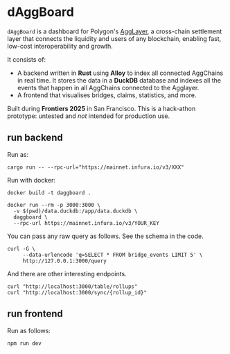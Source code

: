 # dAggBoard

`dAggBoard` is a dashboard for Polygon's [AggLayer](https://www.agglayer.dev/), a cross-chain settlement layer that connects the liquidity and users of any blockchain, enabling fast, low-cost interoperability and growth.

It consists of:
* A backend written in **Rust** using **Alloy** to index all connected AggChains in real time. It stores the data in a **DuckDB** database and indexes all the events that happen in all AggChains connected to the Agglayer.
* A frontend that visualises bridges, claims, statistics, and more.

Built during **Frontiers 2025** in San Francisco. This is a hack-athon prototype: untested and *not* intended for production use.



## run backend

Run as:
```
cargo run -- --rpc-url="https://mainnet.infura.io/v3/XXX"
```

Run with docker:
```
docker build -t daggboard .

docker run --rm -p 3000:3000 \
  -v $(pwd)/data.duckdb:/app/data.duckdb \
  daggboard \
  --rpc-url https://mainnet.infura.io/v3/YOUR_KEY
```

You can pass any raw query as follows. See the schema in the code.

```
curl -G \
     --data-urlencode 'q=SELECT * FROM bridge_events LIMIT 5' \
     http://127.0.0.1:3000/query
```

And there are other interesting endpoints.

```
curl "http://localhost:3000/table/rollups"
curl "http://localhost:3000/sync/{rollup_id}"
```


## run frontend

Run as follows:
```
npm run dev
```